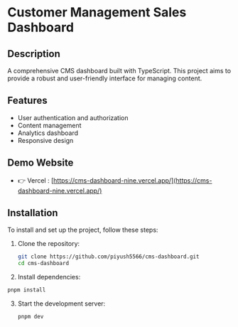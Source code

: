 # Customer Management Sales Dashboard

## Description
A comprehensive CMS dashboard built with TypeScript. This project aims to provide a robust and user-friendly interface for managing content.

## Features
- User authentication and authorization
- Content management
- Analytics dashboard
- Responsive design

## Demo Website
   - 👉 Vercel : [https://cms-dashboard-nine.vercel.app/](https://cms-dashboard-nine.vercel.app/)

## Installation
To install and set up the project, follow these steps:

1. Clone the repository:
   ```bash
   git clone https://github.com/piyush5566/cms-dashboard.git
   cd cms-dashboard
   ```
2. Install dependencies:
  ```bash
  pnpm install
  ```
3. Start the development server:
   ```bash
   pnpm dev
   ```
